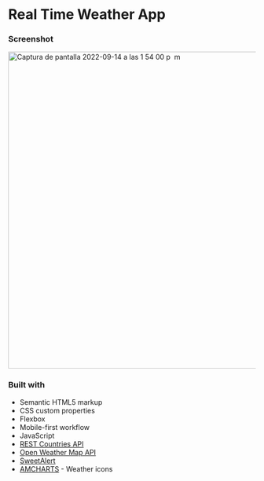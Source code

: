 # Real Time Weather App

### Screenshot

<img width="645" alt="Captura de pantalla 2022-09-14 a las 1 54 00 p  m" src="https://user-images.githubusercontent.com/108431169/190215816-7bf6e81f-3d05-4637-a6a2-f5247f5b04c6.png">


### Built with
- Semantic HTML5 markup
- CSS custom properties
- Flexbox
- Mobile-first workflow
- JavaScript 
- [REST Countries API](https://restcountries.com/) 
- [Open Weather Map API](https://openweathermap.org/)
- [SweetAlert](https://sweetalert2.github.io/) 
- [AMCHARTS](https://www.amcharts.com/free-animated-svg-weather-icons/) - Weather icons





